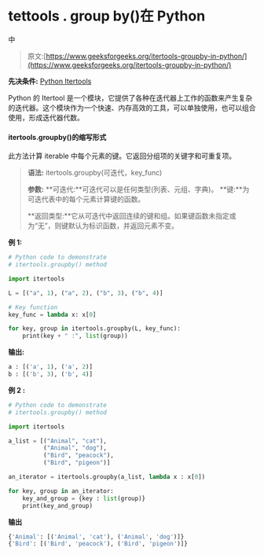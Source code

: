 # tettools . group by()在 Python

中

> 原文:[https://www.geeksforgeeks.org/itertools-groupby-in-python/](https://www.geeksforgeeks.org/itertools-groupby-in-python/)

**先决条件:** [Python Itertools](https://www.geeksforgeeks.org/python-itertools/)

Python 的 Itertool 是一个模块，它提供了各种在迭代器上工作的函数来产生复杂的迭代器。这个模块作为一个快速、内存高效的工具，可以单独使用，也可以组合使用，形成迭代器代数。

#### itertools.groupby()的缩写形式

此方法计算 iterable 中每个元素的键。它返回分组项的关键字和可重复项。

> **语法:** itertools.groupby(可迭代，key_func)
> 
> **参数:**
> **可迭代:**可迭代可以是任何类型(列表、元组、字典)。
> **键:**为可迭代表中的每个元素计算键的函数。
> 
> **返回类型:**它从可迭代中返回连续的键和组。如果键函数未指定或为“无”，则键默认为标识函数，并返回元素不变。

**例 1:**

```py
# Python code to demonstrate 
# itertools.groupby() method 

import itertools

L = [("a", 1), ("a", 2), ("b", 3), ("b", 4)]

# Key function
key_func = lambda x: x[0]

for key, group in itertools.groupby(L, key_func):
    print(key + " :", list(group))
```

**输出:**

```py
a : [('a', 1), ('a', 2)]
b : [('b', 3), ('b', 4)]

```

**例 2 :**

```py
# Python code to demonstrate 
# itertools.groupby() method 

import itertools

a_list = [("Animal", "cat"), 
          ("Animal", "dog"), 
          ("Bird", "peacock"), 
          ("Bird", "pigeon")]

an_iterator = itertools.groupby(a_list, lambda x : x[0])

for key, group in an_iterator:
    key_and_group = {key : list(group)}
    print(key_and_group)
```

**输出**

```py
{'Animal': [('Animal', 'cat'), ('Animal', 'dog')]}
{'Bird': [('Bird', 'peacock'), ('Bird', 'pigeon')]}

```